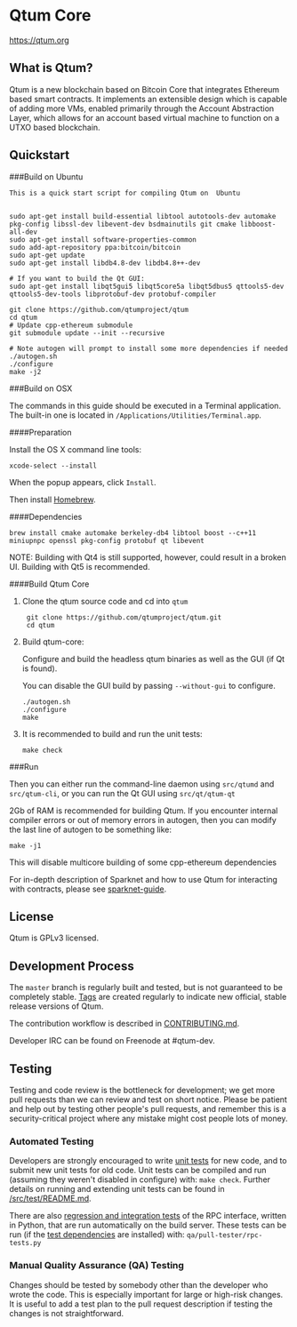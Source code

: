 Qtum Core
=========

https://qtum.org

What is Qtum?
-------------

Qtum is a new blockchain based on Bitcoin Core that integrates Ethereum based smart contracts. It implements an extensible design which is capable of adding more VMs, enabled primarily through the Account Abstraction Layer, which allows for an account based virtual machine to function on a UTXO based blockchain. 


Quickstart
----------
###Build on Ubuntu

    This is a quick start script for compiling Qtum on  Ubuntu


    sudo apt-get install build-essential libtool autotools-dev automake pkg-config libssl-dev libevent-dev bsdmainutils git cmake libboost-all-dev
    sudo apt-get install software-properties-common
    sudo add-apt-repository ppa:bitcoin/bitcoin
    sudo apt-get update
    sudo apt-get install libdb4.8-dev libdb4.8++-dev

    # If you want to build the Qt GUI:
    sudo apt-get install libqt5gui5 libqt5core5a libqt5dbus5 qttools5-dev qttools5-dev-tools libprotobuf-dev protobuf-compiler

    git clone https://github.com/qtumproject/qtum
    cd qtum
    # Update cpp-ethereum submodule
    git submodule update --init --recursive 

    # Note autogen will prompt to install some more dependencies if needed
    ./autogen.sh
    ./configure 
    make -j2

###Build on OSX

The commands in this guide should be executed in a Terminal application.
The built-in one is located in `/Applications/Utilities/Terminal.app`.

####Preparation

Install the OS X command line tools:

`xcode-select --install`

When the popup appears, click `Install`.

Then install [Homebrew](https://brew.sh).

####Dependencies

    brew install cmake automake berkeley-db4 libtool boost --c++11 miniupnpc openssl pkg-config protobuf qt libevent

NOTE: Building with Qt4 is still supported, however, could result in a broken UI. Building with Qt5 is recommended.

####Build Qtum Core

1. Clone the qtum source code and cd into `qtum`

        git clone https://github.com/qtumproject/qtum.git
        cd qtum

2.  Build qtum-core:

    Configure and build the headless qtum binaries as well as the GUI (if Qt is found).

    You can disable the GUI build by passing `--without-gui` to configure.

        ./autogen.sh
        ./configure
        make

3.  It is recommended to build and run the unit tests:

        make check

###Run

Then you can either run the command-line daemon using `src/qtumd` and `src/qtum-cli`, or you can run the Qt GUI using `src/qt/qtum-qt`

2Gb of RAM is recommended for building Qtum. If you encounter internal compiler errors or out of memory errors in autogen, then you can modify the last line of autogen to be something like:

    make -j1

This will disable multicore building of some cpp-ethereum dependencies

For in-depth description of Sparknet and how to use Qtum for interacting with contracts, please see [sparknet-guide](doc/sparknet-guide.md).


License
-------

Qtum is GPLv3 licensed.


Development Process
-------------------

The `master` branch is regularly built and tested, but is not guaranteed to be
completely stable. [Tags](https://github.com/qtumproject/qtum/tags) are created
regularly to indicate new official, stable release versions of Qtum.

The contribution workflow is described in [CONTRIBUTING.md](CONTRIBUTING.md).

Developer IRC can be found on Freenode at #qtum-dev.

Testing
-------

Testing and code review is the bottleneck for development; we get more pull
requests than we can review and test on short notice. Please be patient and help out by testing
other people's pull requests, and remember this is a security-critical project where any mistake might cost people
lots of money.

### Automated Testing

Developers are strongly encouraged to write [unit tests](src/test/README.md) for new code, and to
submit new unit tests for old code. Unit tests can be compiled and run
(assuming they weren't disabled in configure) with: `make check`. Further details on running
and extending unit tests can be found in [/src/test/README.md](/src/test/README.md).

There are also [regression and integration tests](/qa) of the RPC interface, written
in Python, that are run automatically on the build server.
These tests can be run (if the [test dependencies](/qa) are installed) with: `qa/pull-tester/rpc-tests.py`

### Manual Quality Assurance (QA) Testing

Changes should be tested by somebody other than the developer who wrote the
code. This is especially important for large or high-risk changes. It is useful
to add a test plan to the pull request description if testing the changes is
not straightforward.

